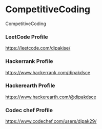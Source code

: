# CompetitiveCoding
CompetitiveCoding

### LeetCode Profile
https://leetcode.com/dipakise/

### Hackerrank Profile
https://www.hackerrank.com/dipakdsce

### Hackerearth Profile
https://www.hackerearth.com/@dipakdsce

### Codec chef Profile 
https://www.codechef.com/users/dipak29/